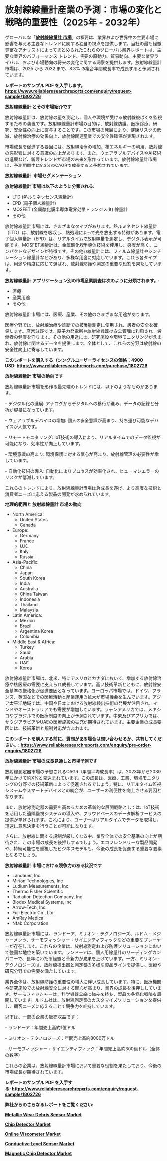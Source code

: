 <p><h1>放射線線量計産業の予測：市場の変化と戦略的重要性（2025年 - 2032年）</h1></p><p>グローバルな「<a href="https://www.reliableresearchreports.com/radiation-dosimeters-r1802726?utm_campaign=110&utm_medium=6&utm_source=Github&utm_content=ia&utm_term=17022025&utm_id=radiation-dosimeters"><strong>放射線線量計 市場</strong></a>」の概要は、業界および世界中の主要市場に影響を与える主要なトレンドに関する独自の視点を提供します。当社の最も経験豊富なアナリストによってまとめられたこれらのグローバル業界レポートは、主要な業界のパフォーマンス トレンド、需要の原動力、貿易動向、主要な業界ライバル、および市場動向の将来の変化に関する洞察を提供します。放射線線量計 市場は、2025 から 2032 まで、8.3% の複合年間成長率で成長すると予測されています。</p>
<p><strong>レポートのサンプル PDF を入手します。</strong><strong><a href="https://www.reliableresearchreports.com/enquiry/request-sample/1802726?utm_campaign=110&utm_medium=6&utm_source=Github&utm_content=ia&utm_term=17022025&utm_id=radiation-dosimeters">https://www.reliableresearchreports.com/enquiry/request-sample/1802726</a></strong></p>
<p><strong>放射線線量計 とその市場紹介です</strong></p>
<p><p>放射線線量計は、放射線の量を測定し、個人や環境が受ける放射線被ばくを監視するための装置です。放射線線量計市場の目的は、放射線防護、医療診療、研究、安全性の向上に寄与することです。この市場の発展により、健康リスクの低減、放射線治療の効果向上、放射線関連産業での安全性確保が実現されます。</p><p>市場成長を促進する要因には、放射線治療の増加、核エネルギーの利用、放射線の悪影響に対する意識の向上があります。また、ウェアラブルデバイスやAI技術の進展など、新興トレンドが市場の未来を形作っています。放射線線量計市場は、予測期間中に8.3%のCAGRで成長すると予想されています。</p><strong><a href="|AUTHORITHY_DOMAIN_URL|?utm_campaign=110&utm_medium=6&utm_source=Github&utm_content=ia&utm_term=17022025&utm_id=radiation-dosimeters"></a></strong></p>
<p><strong>放射線線量計&nbsp;</strong><strong>&nbsp;市場セグメンテーション</strong></p>
<p><strong>放射線線量計 市場は以下のように分類される:</strong>&nbsp;</p>
<p><ul><li>LTD (熱ルミネッセンス線量計)</li><li>EPD (電子個人線量計)</li><li>MOSFET (金属酸化膜半導体電界効果トランジスタ) 線量計</li><li>その他</li></ul></p>
<p><p>放射線線量計市場には、さまざまなタイプがあります。熱ルミネセント線量計（LTD）は、放射線を吸収し、熱処理によって光を放出する特徴があります。電子個人線量計（EPD）は、リアルタイムで放射線量を測定し、デジタル表示が可能です。MOSFET線量計は、金属酸化膜半導体技術を使用し、感度が高く、コンパクトなデザインが特徴です。その他の線量計には、フィルム線量計やシンチレーション線量計などがあり、多様な用途に対応しています。これら各タイプは、用途や精度に応じて選ばれ、放射線防護や測定の重要な役割を果たしています。</p></p>
<p><strong> 放射線線量計 アプリケーション別の市場産業調査は次のように分類されます。:</strong></p>
<p><ul><li>医療</li><li>産業用途</li><li>その他</li></ul></p>
<p><p>放射線線量計市場には、医療、産業、その他のさまざまな用途があります。</p><p>医療分野では、放射線治療や診断での被曝量測定に使用され、患者の安全を確保します。産業分野では、原子力発電所や放射線機器の安全管理に利用され、労働者の健康を守ります。その他の用途には、研究施設や環境モニタリングが含まれ、放射線に関するデータを提供します。全体として、これらの分野は放射線の安全性向上に寄与しています。</p></p>
<p><strong>このレポートを購入する（シングルユーザーライセンスの価格：4900 USD:</strong><strong>&nbsp;<a href="https://www.reliableresearchreports.com/purchase/1802726?utm_campaign=110&utm_medium=6&utm_source=Github&utm_content=ia&utm_term=17022025&utm_id=radiation-dosimeters">https://www.reliableresearchreports.com/purchase/1802726</a></strong></p>
<p><strong>放射線線量計 市場の動向です</strong></p>
<p><p>放射線線量計市場を形作る最先端のトレンドには、以下のようなものがあります。</p><p>- デジタル化の進展: アナログからデジタルへの移行が進み、データの記録と分析が容易になっています。</p><p>- ウェアラブルデバイスの増加: 個人の安全意識が高まり、持ち運び可能なデバイスが人気です。</p><p>- リモートモニタリング: IoT技術の導入により、リアルタイムでのデータ監視が可能になり、効率性が向上しています。</p><p>- 環境意識の高まり: 環境保護に対する関心が高まり、放射線管理の必要性が増しています。</p><p>- 自動化技術の導入: 自動化によりプロセスが効率化され、ヒューマンエラーのリスクが低減しています。</p><p>これらのトレンドにより、放射線線量計市場は急成長を遂げ、より高度な技術と消費者ニーズに応える製品の開発が求められています。</p></p>
<p><strong>地理的範囲と 放射線線量計 市場の動向</strong></p>
<p><ul>
    <li>
        North America:
        <ul>
            <li>United States</li>
            <li>Canada</li>
        </ul>
    </li>
    <li>
        Europe:
        <ul>
            <li>Germany</li>
            <li>France</li>
            <li>U.K.</li>
            <li>Italy</li>
            <li>Russia</li>
        </ul>
    </li>
    <li>
        Asia-Pacific:
        <ul>
            <li>China</li>
            <li>Japan</li>
            <li>South Korea</li>
            <li>India</li>
            <li>Australia</li>
            <li>China Taiwan</li>
            <li>Indonesia</li>
            <li>Thailand</li>
            <li>Malaysia</li>
        </ul>
    </li>
    <li>
        Latin America:
        <ul>
            <li>Mexico</li>
            <li>Brazil</li>
            <li>Argentina Korea</li>
            <li>Colombia</li>
        </ul>
    </li>
    <li>
        Middle East & Africa:
        <ul>
            <li>Turkey</li>
            <li>Saudi</li>
            <li>Arabia</li>
            <li>UAE</li>
            <li>Korea</li>
        </ul>
    </li>
    </ul></p>
<p><p>放射線線量計市場は、北米、特にアメリカとカナダにおいて、増加する放射線治療や核医療の需要に支えられ成長しています。高い技術革新とともに、放射線安全基準の厳格化が促進要因となっています。ヨーロッパ市場では、ドイツ、フランス、英国などでの医療活動と産業運用の拡大が市場機会を生んでいます。アジア太平洋地域では、中国や日本における放射線検出技術の発展が注目され、インドやオーストラリアでも需要が増加しています。ラテンアメリカでは、メキシコやブラジルでの医療制度の向上が予測されています。中東及びアフリカでは、サウジアラビアやUAEの医療施設の拡充が期待されています。主要企業の成長要因には、技術革新と規制対応が含まれます。</p></p>
<p><strong>このレポートを購入する前に、質問がある場合は問い合わせるか、共有してください。:&nbsp;<a href="https://www.reliableresearchreports.com/enquiry/pre-order-enquiry/1802726?utm_campaign=110&utm_medium=6&utm_source=Github&utm_content=ia&utm_term=17022025&utm_id=radiation-dosimeters">https://www.reliableresearchreports.com/enquiry/pre-order-enquiry/1802726</a></strong></p>
<p><strong>放射線線量計 市場の成長見通しと市場予測です</strong></p>
<p><p>放射線測定器市場の予想されるCAGR（年間平均成長率）は、2023年から2030年にかけて約X%と見込まれています。この成長は、医療、工業、環境モニタリングの分野での技術革新によって促進されるでしょう。特に、リアルタイム監視システムやスマートデバイスとの統合が、ユーザーの利便性を向上させる要因となります。</p><p>また、放射線測定器の需要を高めるための革新的な展開戦略としては、IoT技術を活用した遠隔監視システムの導入や、クラウドベースのデータ解析サービスの提供が挙げられます。これにより、ユーザーはリアルタイムでデータを取得し、迅速に意思決定を行うことが可能になります。</p><p>さらに、放射線に関する規制が厳しくなる中、業界全体での安全基準の向上が期待され、この市場の成長を後押しするでしょう。エコフレンドリーな製品開発や、持続可能性を重視したビジネスモデルも、今後の成長を促進する重要な要素となるでしょう。</p></p>
<p><strong>放射線線量計 市場における競争力のある状況です</strong></p>
<p><ul><li>Landauer, Inc</li><li>Mirion Technologies, Inc</li><li>Ludlum Measurements, Inc</li><li>Thermo Fisher Scientific</li><li>Radiation Detection Company, Inc</li><li>Biodex Medical Systems, Inc</li><li>Arrow-Tech, Inc</li><li>Fuji Electric Co., Ltd</li><li>AmRay Medical</li><li>Nfab Corporation</li></ul></p>
<p><p>放射線線量計市場には、ランドーア、ミリオン・テクノロジーズ、ルドム・メジャーメンツ、サーモフィッシャー・サイエンティフィックなどの重要なプレーヤーが存在します。これらの企業は、放射線測定および防護ソリューションにおいて強固な地位を築いています。ランドーアは、個人用線量計のリーディングカンパニーで、長年にわたる経験と革新力が成果を上げています。一方、ミリオン・テクノロジーズは、放射線検出器と測定器の多様な製品ラインを提供し、医療や研究分野での需要を満たしています。</p><p>業界全体は、放射線防護の重要性の増大に伴い成長しています。特に、医療機関や研究施設での放射線安全に対する関心が高まり、業界の成長を後押ししています。サーモフィッシャーは、科学機器全般に強みを持ち、製品の多様化戦略を展開しています。ルドム社は、放射線測定器のカスタマイズソリューションを提供し、顧客ニーズに応えることで競争力を維持しています。</p><p>以下は、一部の企業の販売収益です：</p><p>- ランドーア：年間売上高約1億ドル</p><p>- ミリオン・テクノロジーズ：年間売上高約8000万ドル</p><p>- サーモフィッシャー・サイエンティフィック：年間売上高約300億ドル（全体の数字）</p><p>これらの企業は、放射線線量計市場において重要な役割を果たしており、今後の市場成長が期待されています。</p></p>
<p><strong>レポートのサンプル PDF を入手する:&nbsp;<a href="https://www.reliableresearchreports.com/enquiry/request-sample/1802726?utm_campaign=110&utm_medium=6&utm_source=Github&utm_content=ia&utm_term=17022025&utm_id=radiation-dosimeters">https://www.reliableresearchreports.com/enquiry/request-sample/1802726</a></strong></p>
<p></p>
<p></p>
<p></p>
<p></p>
<p><strong>弊社からのさらなるレポートをご覧ください:</strong></p>
<p><strong><p><a href="https://github.com/uramalorr/Market-Research-Report-List-1/blob/main/metallic-wear-debris-sensor-market.md?utm_campaign=110&utm_medium=6&utm_source=Github&utm_content=ia&utm_term=17022025&utm_id=radiation-dosimeters">Metallic Wear Debris Sensor Market</a></p><p><a href="https://github.com/penecorodz74/Market-Research-Report-List-1/blob/main/chip-detector-market.md?utm_campaign=110&utm_medium=6&utm_source=Github&utm_content=ia&utm_term=17022025&utm_id=radiation-dosimeters">Chip Detector Market</a></p><p><a href="https://github.com/gamuoodhub/Market-Research-Report-List-1/blob/main/online-viscometer-market.md?utm_campaign=110&utm_medium=6&utm_source=Github&utm_content=ia&utm_term=17022025&utm_id=radiation-dosimeters">Online Viscometer Market</a></p><p><a href="https://github.com/aistraasinyo/Market-Research-Report-List-1/blob/main/conductive-level-sensor-market.md?utm_campaign=110&utm_medium=6&utm_source=Github&utm_content=ia&utm_term=17022025&utm_id=radiation-dosimeters">Conductive Level Sensor Market</a></p><p><a href="https://github.com/sadimsamid/Market-Research-Report-List-1/blob/main/magnetic-chip-detector-market.md?utm_campaign=110&utm_medium=6&utm_source=Github&utm_content=ia&utm_term=17022025&utm_id=radiation-dosimeters">Magnetic Chip Detector Market</a></p></strong></p>